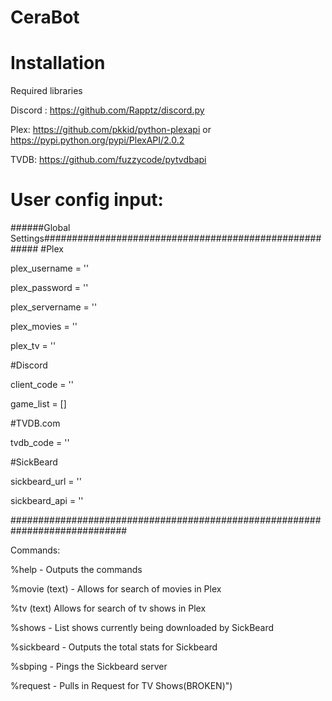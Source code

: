 # CeraBot

# Installation
  Required libraries
  
  Discord : https://github.com/Rapptz/discord.py
  
  Plex: https://github.com/pkkid/python-plexapi or https://pypi.python.org/pypi/PlexAPI/2.0.2
  
  TVDB: https://github.com/fuzzycode/pytvdbapi

# User config input:

######Global Settings#######################################################
#Plex

plex_username = ''

plex_password = ''

plex_servername = ''

plex_movies = ''

plex_tv = ''

#Discord

client_code = ''

game_list = []


#TVDB.com

tvdb_code = ''

#SickBeard

sickbeard_url = ''

sickbeard_api = ''

#############################################################################

Commands:

%help - Outputs the commands

%movie (text) - Allows for search of movies in Plex

%tv (text) Allows for search of tv shows in Plex

%shows - List shows currently being downloaded by SickBeard

%sickbeard - Outputs the total stats for Sickbeard

%sbping - Pings the Sickbeard server

%request - Pulls in Request for TV Shows(BROKEN)")
